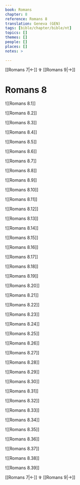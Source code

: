 ```yaml
---
book: Romans
chapter: 8
reference: Romans 8
translation: Geneva (GEN)
tags: [bible/chapter/bible/nt]
topics: []
themes: []
people: []
places: []
notes: >
  
---
```


[[Romans 7|<-]] ✞ [[Romans 9|->]]

# Romans 8

![[Romans 8.1]]

![[Romans 8.2]]

![[Romans 8.3]]

![[Romans 8.4]]

![[Romans 8.5]]

![[Romans 8.6]]

![[Romans 8.7]]

![[Romans 8.8]]

![[Romans 8.9]]

![[Romans 8.10]]

![[Romans 8.11]]

![[Romans 8.12]]

![[Romans 8.13]]

![[Romans 8.14]]

![[Romans 8.15]]

![[Romans 8.16]]

![[Romans 8.17]]

![[Romans 8.18]]

![[Romans 8.19]]

![[Romans 8.20]]

![[Romans 8.21]]

![[Romans 8.22]]

![[Romans 8.23]]

![[Romans 8.24]]

![[Romans 8.25]]

![[Romans 8.26]]

![[Romans 8.27]]

![[Romans 8.28]]

![[Romans 8.29]]

![[Romans 8.30]]

![[Romans 8.31]]

![[Romans 8.32]]

![[Romans 8.33]]

![[Romans 8.34]]

![[Romans 8.35]]

![[Romans 8.36]]

![[Romans 8.37]]

![[Romans 8.38]]

![[Romans 8.39]]

[[Romans 7|<-]] ✞ [[Romans 9|->]]
